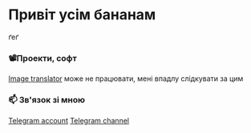 # Привіт усім бананам
ґеґ




### 📽️Проекти, софт
[Image translator](tg://resolve?domain=imagetranslatorxidlysbot) може не працювати, мені впадлу слідкувати за цим

### 📫 Зв'язок зі мною
[Telegram account](tg://resolve?domain=xidlys)
[Telegram channel](tg://resolve?domain=Banana_Universe)
